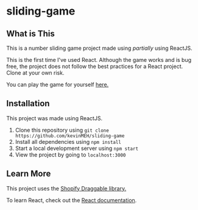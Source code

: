 # sliding-game

## What is This

This is a number sliding game project made using *partially* using ReactJS.

This is the first time I've used React. Although the game works and is bug free, the project does not follow the best practices for a React project. Clone at your own risk.

You can play the game for yourself [here.](https://kevinmeh.github.io/sliding-game/)

## Installation

This project was made using ReactJS.

1. Clone this repository using `git clone https://github.com/kevinMEH/sliding-game`
2. Install all dependencies using `npm install`
3. Start a local development server using `npm start`
4. View the project by going to `localhost:3000`

## Learn More

This project uses the [Shopify Draggable library.](https://github.com/Shopify/draggable)

To learn React, check out the [React documentation](https://reactjs.org/).

